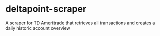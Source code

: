 # deltapoint-scraper
A scraper for TD Ameritrade that retrieves all transactions and creates a daily historic account overview
